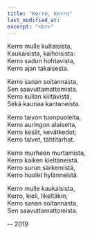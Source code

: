 ```yaml
---
title: "Kerro, kerro"
last_modified_at:
excerpt: "<br>"
---  
```


  
Kerro mulle kultaisista,  
Kaukaisista, kaihoisista:  
Kerro sadun hohtavista,  
Kerro ajan takaisesta.  

Kerro sanan soitannasta,  
Sen saavuttamattomista.  
Kerro kullan kiiltävistä,  
Sekä kaunaa kantaneista.  

Kerro taivon tuonpuolelta,  
Kerro auringon alaiselta,  
Kerro kesät, kevätkedot;  
Kerro talvet, tähtitarhat.  

Kerro murheen murtamista,  
Kerro kaiken kieltäneistä.  
Kerro surun särkemistä,  
Kerro huolet hylänneistä.  

Kerro mulle kaukaisista,  
Kerro, kieli, likeltäkin;  
Kerro sanan soitannasta,  
Sen saavuttamattomista.  

-- 2019

